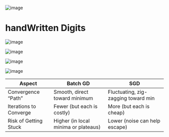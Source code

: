 ![image](https://github.com/user-attachments/assets/ecf533d4-a760-4d68-8e71-20f2314afaed)

# handWritten Digits
![image](https://github.com/user-attachments/assets/12e02771-cd7d-4516-b99e-e0852bc0b1e3)

![image](https://github.com/user-attachments/assets/478c79c4-c0b5-4ee4-b0ab-828ca1395742)

![image](https://github.com/user-attachments/assets/13ff0299-506d-45d9-9bc4-f847c368f40c)

![image](https://github.com/user-attachments/assets/8fe4290d-fe4f-40de-8ed2-1d95cc389068)

| Aspect                 | Batch GD                             | SGD                                 |
| ---------------------- | ------------------------------------ | ----------------------------------- |
| Convergence “Path”     | Smooth, direct toward minimum        | Fluctuating, zig-zagging toward min |
| Iterations to Converge | Fewer (but each is costly)           | More (but each is cheap)            |
| Risk of Getting Stuck  | Higher (in local minima or plateaus) | Lower (noise can help escape)       |
